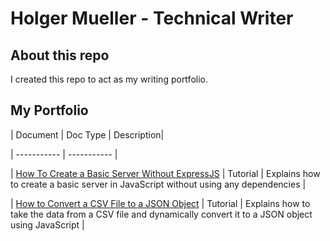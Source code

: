 # Holger Mueller - Technical Writer

## About this repo

I created this repo to act as my writing portfolio.

## My Portfolio

| Document | Doc Type | Description|

| ----------- | ----------- |

| [How To Create a Basic Server Without ExpressJS](https://github.com/Holgermueller/demo-code-files/blob/master/basic-server/BasicServer.md) | Tutorial | Explains how to create a basic server in JavaScript without using any dependencies |

| [How to Convert a CSV File to a JSON Object](https://github.com/Holgermueller/demo-code-files/blob/master/convert-csv-to-json/csvToJson.md) | Tutorial | Explains how to take the data from a CSV file and dynamically convert it to a JSON object using JavaScript |
